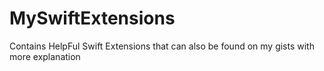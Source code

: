 # MySwiftExtensions
Contains HelpFul Swift Extensions that can also be found on my gists with more explanation
